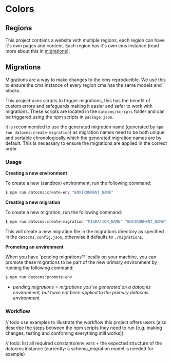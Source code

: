 # Colors

## Regions

This project contains a website with multiple regions, each region can have it's own pages and content. Each region has it's own cms instance (read more about this in [migrations](#migrations)).

## Migrations

Migrations are a way to make changes to the cms reproducible. We use this to ensure the cms instance of every region cms has the same models and blocks.

This project uses scripts to trigger migrations, this has the benefit of custom errors and safeguards making it easier and safer to work with migrations. These scripts are located in the `datocms/scripts` folder and can be triggered using the npm scripts in `package.json`.

It is recommended to use the generated migration name (generated by `npm run datocms:create-migration`) as migration names need to be both unique and sortable chronologically which the generated migration names are by default. This is necessary to ensure the migrations are applied in the correct order.

### Usage

**Creating a new environment**

To create a new (sandbox) environment, run the following command:

```sh
$ npm run datocms:create-env "ENVIRONMENT_NAME"
```

**Creating a new migration**

To create a new migration, run the following command:

```sh
$ npm run datocms:create-migration "MIGRATION_NAME" "ENVIRONMENT_NAME"
```

This will create a new migration file in the migrations directory as specified in the `datocms.config.json`, otherwise it defaults to `./migrations`.

**Promoting an environment**

When you have 'pending migrations'* locally on your machine, you can promote these migrations to be part of the new primary environment by running the following command:

```sh
$ npm run datocms:promote-env
```

* _pending migrations = migrations you've generated on a datocms environment, but have not been applied to the primary datocms environment._

### Workflow

// todo use examples to illustrate the workflow this project offers users (also describe the steps between the npm scripts they need to run [e.g. making changes, testing and confirming everything still works]).

// todo: list all required constants/env vars + the expected structure of the datocms instance (currently: a schema_migration model is needed for example)
